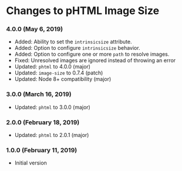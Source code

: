 # Changes to pHTML Image Size

### 4.0.0 (May 6, 2019)

- Added: Ability to set the `intrinsicsize` attribute.
- Added: Option to configure `intrinsicsize` behavior.
- Added: Option to configure one or more `path` to resolve images.
- Fixed: Unresolved images are ignored instead of throwing an error
- Updated: `phtml` to 4.0.0 (major)
- Updated: `image-size` to 0.7.4 (patch)
- Updated: Node 8+ compatibility (major)

### 3.0.0 (March 16, 2019)

- Updated: `phtml` to 3.0.0 (major)

### 2.0.0 (February 18, 2019)

- Updated: `phtml` to 2.0.1 (major)

### 1.0.0 (February 11, 2019)

- Initial version
